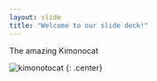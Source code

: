 ```yaml
---
layout: slide
title: "Welcome to our slide deck!"
---
```


The amazing Kimonocat

![kimonotocat](https://octodex.github.com/images/kimonotocat.png)
{: .center}
